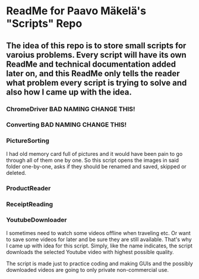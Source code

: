 # ReadMe for Paavo Mäkelä's "Scripts" Repo

## The idea of this repo is to store small scripts for varoius problems. Every script will have its own ReadMe and technical documentation added later on, and this ReadMe only tells the reader what problem every script is trying to solve and also how I came up with the idea.

### ChromeDriver BAD NAMING CHANGE THIS!

### Converting BAD NAMING CHANGE THIS!

### PictureSorting

I had old memory card full of pictures and it would have been pain to go through all of them one by one. So this script opens the images in said folder one-by-one, asks if they should be renamed and saved, skipped or deleted.

### ProductReader

### ReceiptReading

### YoutubeDownloader

I sometimes need to watch some videos offline when traveling etc. Or want to save some videos for later and be sure they are still available. That's why I came up with idea for this script. Simply, like the name indicates, the script downloads the selected Youtube video with highest possible quality.

The script is made just to practice coding and making GUIs and the possibly downloaded videos are going to only private non-commercial use.
